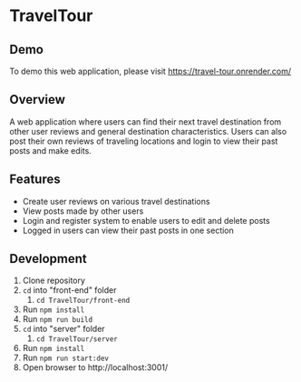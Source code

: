 # TravelTour

## Demo
To demo this web application, please visit https://travel-tour.onrender.com/

## Overview
A web application where users can find their next travel destination from other user reviews and general destination characteristics. Users can also post their own reviews of traveling locations and login to view their past posts and make edits.

## Features
  * Create user reviews on various travel destinations
  * View posts made by other users
  * Login and register system to enable users to edit and delete posts
  * Logged in users can view their past posts in one section

## Development
1. Clone repository
2. ```cd``` into "front-end" folder
    1. ```cd TravelTour/front-end```
3. Run ```npm install```
4. Run ```npm run build```
3. ```cd``` into "server" folder
    1. ```cd TravelTour/server```
4. Run ```npm install```
5. Run ```npm run start:dev```
6. Open browser to http://localhost:3001/
